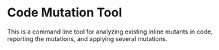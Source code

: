 # Code Mutation Tool

This is a command line tool for analyzing existing inline mutants in code, reporting the mutations, and applying several mutations.